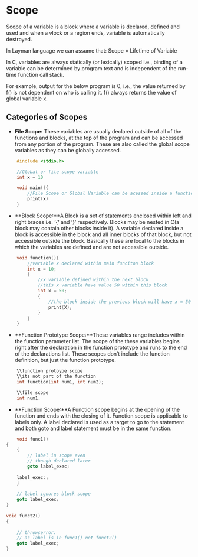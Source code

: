 # Scope

Scope of a variable is a block where a variable is declared, defined and used and when a vlock or a region ends, variable is automatically destroyed.

In Layman language we can assume that: Scope = Lifetime of Variable

In C, variables are always statically (or lexically) scoped i.e., binding of a variable can be determined by program text and is independent of the run-time function call stack.

For example, output for the below program is 0, i.e., the value returned by f() is not dependent on who is calling it. f() always returns the value of global variable x.

## Categories of Scopes

- **File Scope:** These variables are usually declared outside of all of the functions and blocks, at the top of the program and can be accessed from any portion of the program. These are also called the global scope variables as they can be globally accessed.

```c
    #include <stdio.h>

    //Global or file scope variable
    int x = 10

    void main(){
        //File Scope or Global Variable can be acessed inside a functio
        print(x)
    }
```

- **Block Scope:**A Block is a set of statements enclosed within left and right braces i.e. ‘{‘ and ‘}’ respectively. Blocks may be nested in C(a block may contain other blocks inside it). A variable declared inside a block is accessible in the block and all inner blocks of that block, but not accessible outside the block. Basically these are local to the blocks in which the variables are defined and are not accessible outside.

```c
    void function(){
        //variable x declared within main funciton block
        int x = 10;
        {
            //x variable defined within the next block
            //this x variable have value 50 within this block
            int x = 50;
            {
                //the block inside the previous block will have x = 50
                print(X);
            }
        }
    }
```

- **Function Prototype Scope:**These variables range includes within the function parameter list. The scope of the these variables begins right after the declaration in the function prototype and runs to the end of the declarations list. These scopes don’t include the function definition, but just the function prototype.

```c
    \\function protoype scope
    \\its not part of the function
    int function(int num1, int num2);

    \\file scope
    int num1;
```

- **Function Scope:**A Function scope begins at the opening of the function and ends with the closing of it. Function scope is applicable to labels only. A label declared is used as a target to go to the statement and both goto and label statement must be in the same function.

```c
    void func1()
{
    {
        // label in scope even
        // though declared later
        goto label_exec;
 
    label_exec:;
    }
 
    // label ignores block scope
    goto label_exec;
}
 
void funct2()
{
 
    // throwserror:
    // as label is in func1() not funct2()
    goto label_exec;
}
```
